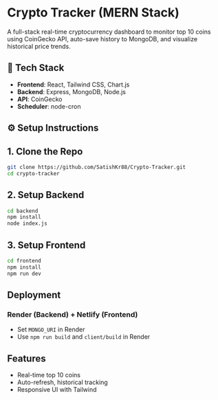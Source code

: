 #  Crypto Tracker (MERN Stack)
A full-stack real-time cryptocurrency dashboard to monitor top 10 coins using CoinGecko API, auto-save history to MongoDB, and visualize historical price trends.

## 🔧 Tech Stack
- **Frontend**: React, Tailwind CSS, Chart.js
- **Backend**: Express, MongoDB, Node.js
- **API**: CoinGecko
- **Scheduler**: node-cron

## ⚙️ Setup Instructions
## 1. Clone the Repo
```bash
git clone https://github.com/SatishKr88/Crypto-Tracker.git
cd crypto-tracker
```

## 2. Setup Backend
```bash
cd backend
npm install
node index.js
```

## 3. Setup Frontend
```bash
cd frontend
npm install
npm run dev
```

##  Deployment
### Render (Backend) + Netlify (Frontend)
- Set `MONGO_URI` in Render
- Use `npm run build` and `client/build` in Render

##  Features
- Real-time top 10 coins
- Auto-refresh, historical tracking
- Responsive UI with Tailwind


